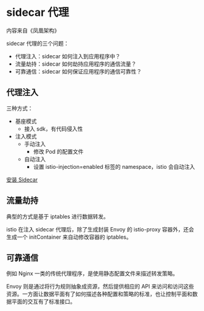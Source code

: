 # sidecar 代理
内容来自《凤凰架构》

sidecar 代理的三个问题：
- 代理注入：sidecar 如何注入到应用程序中？
- 流量劫持：sidecar 如何劫持应用程序的通信流量？
- 可靠通信：sidecar 如何保证应用程序的通信可靠性？

## 代理注入
三种方式：
- 基座模式
  - 接入 sdk，有代码侵入性
- 注入模式
  - 手动注入
    - 修改 Pod 的配置文件
  - 自动注入
    - 设置 istio-injection=enabled 标签的 namespace，istio 会自动注入

[安装 Sidecar](https://istio.io/latest/zh/docs/setup/additional-setup/sidecar-injection/)

## 流量劫持
典型的方式是基于 iptables 进行数据转发。

istio 在注入 sidecar 代理后，除了生成封装 Envoy 的 istio-proxy 容器外，还会生成一个 initContainer 来自动修改容器的 iptables。

## 可靠通信
例如 Nginx 一类的传统代理程序，是使用静态配置文件来描述转发策略。

Envoy 则是通过将行为规则抽象成资源，然后提供相应的 API 来访问和访问这些资源。一方面让数据平面有了如何描述各种配置和策略的标准，也让控制平面和数据平面的交互有了标准接口。

